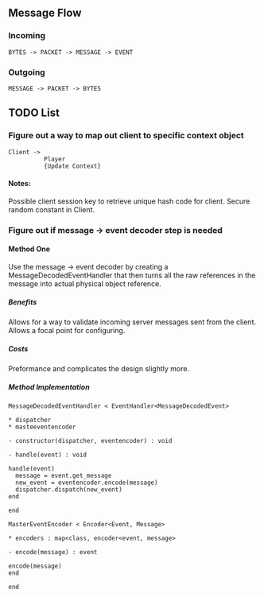 ## Message Flow

### Incoming

```
BYTES -> PACKET -> MESSAGE -> EVENT
```

### Outgoing

```
MESSAGE -> PACKET -> BYTES
```

## TODO List


### Figure out a way to map out client to specific context object

```
Client ->
          Player
          {Update Context}
```

#### Notes:

Possible client session key to retrieve unique hash code for client. Secure random constant in Client.

### Figure out if message -> event decoder step is needed

#### Method One

Use the message -> event decoder by creating a MessageDecodedEventHandler that then turns all the raw references in the message into actual physical object reference. 


##### Benefits

Allows for a way to validate incoming server messages sent from the client.
Allows a focal point for configuring.

##### Costs

Preformance and complicates the design slightly more.

##### Method Implementation 

```
MessageDecodedEventHandler < EventHandler<MessageDecodedEvent> 

* dispatcher
* masteeventencoder

- constructor(dispatcher, eventencoder) : void

- handle(event) : void

handle(event) 
  message = event.get_message
  new_event = eventencoder.encode(message)
  dispatcher.dispatch(new_event)
end

end

MasterEventEncoder < Encoder<Event, Message>

* encoders : map<class, encoder<event, message>

- encode(message) : event

encode(message)
end

end

```

